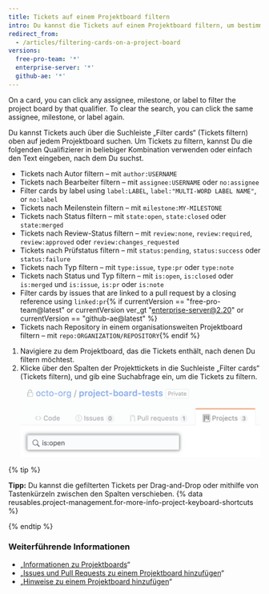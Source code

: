 ```yaml
---
title: Tickets auf einem Projektboard filtern
intro: Du kannst die Tickets auf einem Projektboard filtern, um bestimmte Tickets zu suchen oder eine Teilmenge der Tickets anzuzeigen.
redirect_from:
  - /articles/filtering-cards-on-a-project-board
versions:
  free-pro-team: '*'
  enterprise-server: '*'
  github-ae: '*'
---
```


On a card, you can click any assignee, milestone, or label to filter the project board by that qualifier. To clear the search, you can click the same assignee, milestone, or label again.

Du kannst Tickets auch über die Suchleiste „Filter cards“ (Tickets filtern) oben auf jedem Projektboard suchen. Um Tickets zu filtern, kannst Du die folgenden Qualifizierer in beliebiger Kombination verwenden oder einfach den Text eingeben, nach dem Du suchst.

- Tickets nach Autor filtern – mit `author:USERNAME`
- Tickets nach Bearbeiter filtern – mit `assignee:USERNAME` oder `no:assignee`
- Filter cards by label using `label:LABEL`, `label:"MULTI-WORD LABEL NAME"`, or `no:label`
- Tickets nach Meilenstein filtern – mit `milestone:MY-MILESTONE`
- Tickets nach Status filtern – mit `state:open`, `state:closed` oder `state:merged`
- Tickets nach Review-Status filtern – mit `review:none`, `review:required`, `review:approved` oder `review:changes_requested`
- Tickets nach Prüfstatus filtern – mit `status:pending`, `status:success` oder `status:failure`
- Tickets nach Typ filtern – mit `type:issue`, `type:pr` oder `type:note`
- Tickets nach Status und Typ filtern – mit `is:open`, `is:closed` oder `is:merged` und `is:issue`, `is:pr` oder `is:note`
- Filter cards by issues that are linked to a pull request by a closing reference using `linked:pr`{% if currentVersion == "free-pro-team@latest" or currentVersion ver_gt "enterprise-server@2.20" or currentVersion == "github-ae@latest" %}
- Tickets nach Repository in einem organisationsweiten Projektboard filtern – mit `repo:ORGANIZATION/REPOSITORY`{% endif %}

1. Navigiere zu dem Projektboard, das die Tickets enthält, nach denen Du filtern möchtest.
2. Klicke über den Spalten der Projekttickets in die Suchleiste „Filter cards“ (Tickets filtern), und gib eine Suchabfrage ein, um die Tickets zu filtern. ![Suchleiste zum Filtern der Tickets](/assets/images/help/projects/filter-card-search-bar.png)

{% tip %}

**Tipp:** Du kannst die gefilterten Tickets per Drag-and-Drop oder mithilfe von Tastenkürzeln zwischen den Spalten verschieben. {% data reusables.project-management.for-more-info-project-keyboard-shortcuts %}

{% endtip %}

### Weiterführende Informationen

- „[Informationen zu Projektboards](/articles/about-project-boards)“
- „[Issues und Pull Requests zu einem Projektboard hinzufügen](/articles/adding-issues-and-pull-requests-to-a-project-board)“
- „[Hinweise zu einem Projektboard hinzufügen](/articles/adding-notes-to-a-project-board)“
